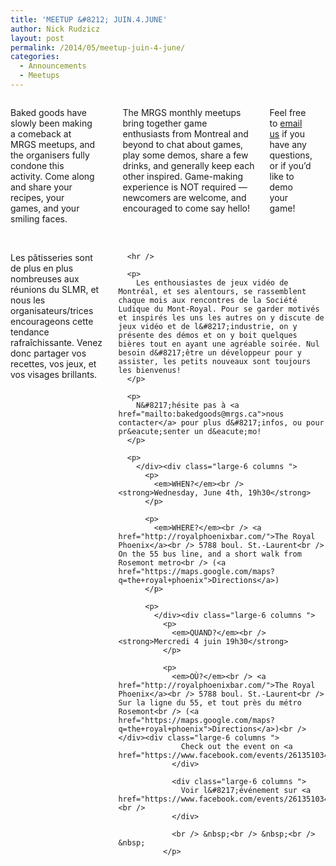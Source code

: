 ```yaml
---
title: 'MEETUP &#8212; JUIN.4.JUNE'
author: Nick Rudzicz
layout: post
permalink: /2014/05/meetup-juin-4-june/
categories:
  - Announcements
  - Meetups
---
```

<div class="large-6 columns ">
  <p>
    Baked goods have slowly been making a comeback at MRGS meetups, and the organisers fully condone this activity. Come along and share your recipes, your games, and your smiling faces.<br /> &nbsp;
  </p>
  
  <hr />
  
  <p>
    The MRGS monthly meetups bring together game enthusiasts from Montreal and beyond to chat about games, play some demos, share a few drinks, and generally keep each other inspired. Game-making experience is NOT required &#8212; newcomers are welcome, and encouraged to come say hello!
  </p>
  
  <p>
    Feel free to <a href="mailto:bakedgoods@mrgs.ca">email us</a> if you have any questions, or if you&#8217;d like to demo your game!
  </p>
  
  <p>
    </div><div class="large-6 columns ">
      <p>
        Les p&acirc;tisseries sont de plus en plus nombreuses aux r&eacute;unions du SLMR, et nous les organisateurs/trices encourageons cette tendance rafra&icirc;chissante. Venez donc partager vos recettes, vos jeux, et vos visages brillants.
      </p>
      
      <hr />
      
      <p>
        Les enthousiastes de jeux vidéo de Montréal, et ses alentours, se rassemblent chaque mois aux rencontres de la Société Ludique du Mont-Royal. Pour se garder motivés et inspirés les uns les autres on y discute de jeux vidéo et de l&#8217;industrie, on y présente des démos et on y boit quelques bières tout en ayant une agréable soirée. Nul besoin d&#8217;être un développeur pour y assister, les petits nouveaux sont toujours les bienvenus!
      </p>
      
      <p>
        N&#8217;hésite pas à <a href="mailto:bakedgoods@mrgs.ca">nous contacter</a> pour plus d&#8217;infos, ou pour pr&eacute;senter un d&eacute;mo!
      </p>
      
      <p>
        </div><div class="large-6 columns ">
          <p>
            <em>WHEN?</em><br /> <strong>Wednesday, June 4th, 19h30</strong>
          </p>
          
          <p>
            <em>WHERE?</em><br /> <a href="http://royalphoenixbar.com/">The Royal Phoenix</a><br /> 5788 boul. St.-Laurent<br /> On the 55 bus line, and a short walk from Rosemont metro<br /> (<a href="https://maps.google.com/maps?q=the+royal+phoenix">Directions</a>)
          </p>
          
          <p>
            </div><div class="large-6 columns ">
              <p>
                <em>QUAND?</em><br /> <strong>Mercredi 4 juin 19h30</strong>
              </p>
              
              <p>
                <em>OÙ?</em><br /> <a href="http://royalphoenixbar.com/">The Royal Phoenix</a><br /> 5788 boul. St.-Laurent<br /> Sur la ligne du 55, et tout près du métro Rosemont<br /> (<a href="https://maps.google.com/maps?q=the+royal+phoenix">Directions</a>)<br /> </div><div class="large-6 columns ">
                  Check out the event on <a href="https://www.facebook.com/events/261351034052144/">Facebook</a>!
                </div>
                
                <div class="large-6 columns ">
                  Voir l&#8217;événement sur <a href="https://www.facebook.com/events/261351034052144/">Facebook</a>!<br />
                </div>
                
                <br /> &nbsp;<br /> &nbsp;<br /> &nbsp;
              </p>